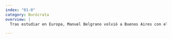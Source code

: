 ```yaml
---
index: "01-0"
category: Burócrata
overview: |
  Tras estudiar en Europa, Manuel Belgrano volvió a Buenos Aires con el cargo de secretario vitalicio de una nueva institución, el Consulado de Comercio, desde el que impulsó varios cambios.

---
```


